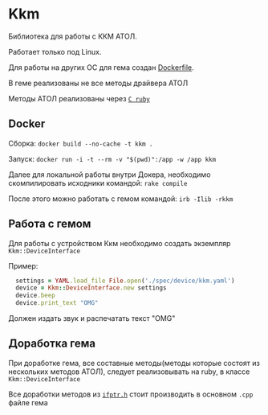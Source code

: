 # Kkm

Библиотека для работы с ККМ АТОЛ.

Работает только под Linux.

Для работы на других ОС для гема создан [Dockerfile](https://github.com/Unact/kkm/blob/master/Dockerfile).

В геме реализованы не все методы драйвера АТОЛ

Методы АТОЛ реализованы через [`C ruby`](https://github.com/Unact/kkm/blob/master/ext/kkm/kkm.cpp)

## Docker

Сборка: `docker build --no-cache -t kkm .`

Запуск: `docker run -i -t --rm -v "$(pwd)":/app -w /app kkm`

Далее для локальной работы внутри Докера, необходимо скомпилировать исходники
командой: `rake compile`

После этого можно работать с гемом командой: `irb -Ilib -rkkm`

## Работа с гемом

Для работы с устройством Ккм необходимо создать экземпляр `Kkm::DeviceInterface`

Пример:
```ruby
  settings = YAML.load_file File.open('./spec/device/kkm.yaml')
  device = Kkm::DeviceInterface.new settings
  device.beep
  device.print_text "OMG"
```
Должен издать звук и распечатать текст "OMG"

## Доработка гема
При доработке гема, все составные методы(методы которые состоят из нескольких методов АТОЛ),
следует реализовывать на ruby, в классе `Kkm::DeviceInterface`

Все доработки методов из [`ifptr.h`](https://github.com/Unact/kkm/blob/master/ext/kkm/lib/include/ifptr.h)
стоит производить в основном `.cpp` файле гема
